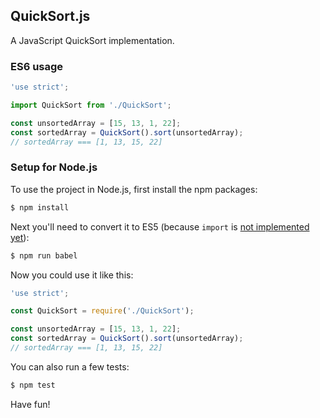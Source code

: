 ## QuickSort.js

A JavaScript QuickSort implementation.

### ES6 usage

```js
'use strict';

import QuickSort from './QuickSort';

const unsortedArray = [15, 13, 1, 22];
const sortedArray = QuickSort().sort(unsortedArray);
// sortedArray === [1, 13, 15, 22]
```

### Setup for Node.js

To use the project in Node.js, first install the npm packages:
```bash
$ npm install
```

Next you'll need to convert it to ES5 (because `import` is [not implemented yet](https://github.com/nodejs/help/issues/53)):
```bash
$ npm run babel
```

Now you could use it like this:
```js
'use strict';

const QuickSort = require('./QuickSort');

const unsortedArray = [15, 13, 1, 22];
const sortedArray = QuickSort().sort(unsortedArray);
// sortedArray === [1, 13, 15, 22]
```

You can also run a few tests:
```bash
$ npm test
```

Have fun!
